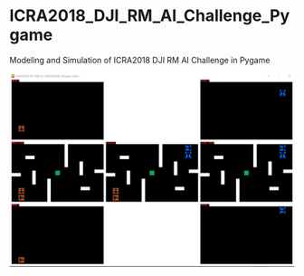 # ICRA2018_DJI_RM_AI_Challenge_Pygame
Modeling and Simulation of ICRA2018 DJI RM AI Challenge in  Pygame

![pygame_simulation](https://github.com/jackychen227/ICRA2018_DJI_RM_AI_Challenge_Pygame/blob/master/DOC/images/pygame_simulation.jpg)
